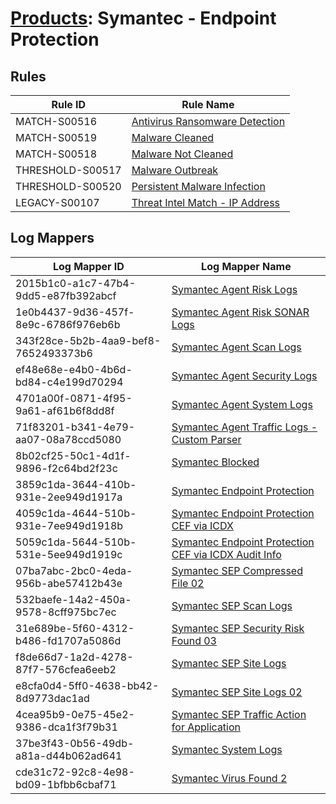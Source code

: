 # [Products](README.md): Symantec - Endpoint Protection

## Rules

|Rule ID|Rule Name|
|----|----|
|MATCH-S00516|[Antivirus Ransomware Detection](../rules/MATCH-S00516.md)|
|MATCH-S00519|[Malware Cleaned](../rules/MATCH-S00519.md)|
|MATCH-S00518|[Malware Not Cleaned](../rules/MATCH-S00518.md)|
|THRESHOLD-S00517|[Malware Outbreak](../rules/THRESHOLD-S00517.md)|
|THRESHOLD-S00520|[Persistent Malware Infection](../rules/THRESHOLD-S00520.md)|
|LEGACY-S00107|[Threat Intel Match - IP Address](../rules/LEGACY-S00107.md)|


## Log Mappers

|Log Mapper ID|Log Mapper Name|
|----|----|
|2015b1c0-a1c7-47b4-9dd5-e87fb392abcf|[Symantec Agent Risk Logs](../mappings/2015b1c0-a1c7-47b4-9dd5-e87fb392abcf.md)|
|1e0b4437-9d36-457f-8e9c-6786f976eb6b|[Symantec Agent Risk SONAR Logs](../mappings/1e0b4437-9d36-457f-8e9c-6786f976eb6b.md)|
|343f28ce-5b2b-4aa9-bef8-7652493373b6|[Symantec Agent Scan Logs](../mappings/343f28ce-5b2b-4aa9-bef8-7652493373b6.md)|
|ef48e68e-e4b0-4b6d-bd84-c4e199d70294|[Symantec Agent Security Logs](../mappings/ef48e68e-e4b0-4b6d-bd84-c4e199d70294.md)|
|4701a00f-0871-4f95-9a61-af61b6f8dd8f|[Symantec Agent System Logs](../mappings/4701a00f-0871-4f95-9a61-af61b6f8dd8f.md)|
|71f83201-b341-4e79-aa07-08a78ccd5080|[Symantec Agent Traffic Logs - Custom Parser](../mappings/71f83201-b341-4e79-aa07-08a78ccd5080.md)|
|8b02cf25-50c1-4d1f-9896-f2c64bd2f23c|[Symantec Blocked](../mappings/8b02cf25-50c1-4d1f-9896-f2c64bd2f23c.md)|
|3859c1da-3644-410b-931e-2ee949d1917a|[Symantec Endpoint Protection](../mappings/3859c1da-3644-410b-931e-2ee949d1917a.md)|
|4059c1da-4644-510b-931e-7ee949d1918b|[Symantec Endpoint Protection CEF via ICDX](../mappings/4059c1da-4644-510b-931e-7ee949d1918b.md)|
|5059c1da-5644-510b-531e-5ee949d1919c|[Symantec Endpoint Protection CEF via ICDX Audit Info](../mappings/5059c1da-5644-510b-531e-5ee949d1919c.md)|
|07ba7abc-2bc0-4eda-956b-abe57412b43e|[Symantec SEP Compressed File 02](../mappings/07ba7abc-2bc0-4eda-956b-abe57412b43e.md)|
|532baefe-14a2-450a-9578-8cff975bc7ec|[Symantec SEP Scan Logs](../mappings/532baefe-14a2-450a-9578-8cff975bc7ec.md)|
|31e689be-5f60-4312-b486-fd1707a5086d|[Symantec SEP Security Risk Found 03](../mappings/31e689be-5f60-4312-b486-fd1707a5086d.md)|
|f8de66d7-1a2d-4278-87f7-576cfea6eeb2|[Symantec SEP Site Logs](../mappings/f8de66d7-1a2d-4278-87f7-576cfea6eeb2.md)|
|e8cfa0d4-5ff0-4638-bb42-8d9773dac1ad|[Symantec SEP Site Logs 02](../mappings/e8cfa0d4-5ff0-4638-bb42-8d9773dac1ad.md)|
|4cea95b9-0e75-45e2-9386-dca1f3f79b31|[Symantec SEP Traffic Action for Application](../mappings/4cea95b9-0e75-45e2-9386-dca1f3f79b31.md)|
|37be3f43-0b56-49db-a81a-d44b062ad641|[Symantec System Logs](../mappings/37be3f43-0b56-49db-a81a-d44b062ad641.md)|
|cde31c72-92c8-4e98-bd09-1bfbb6cbaf71|[Symantec Virus Found 2](../mappings/cde31c72-92c8-4e98-bd09-1bfbb6cbaf71.md)|


